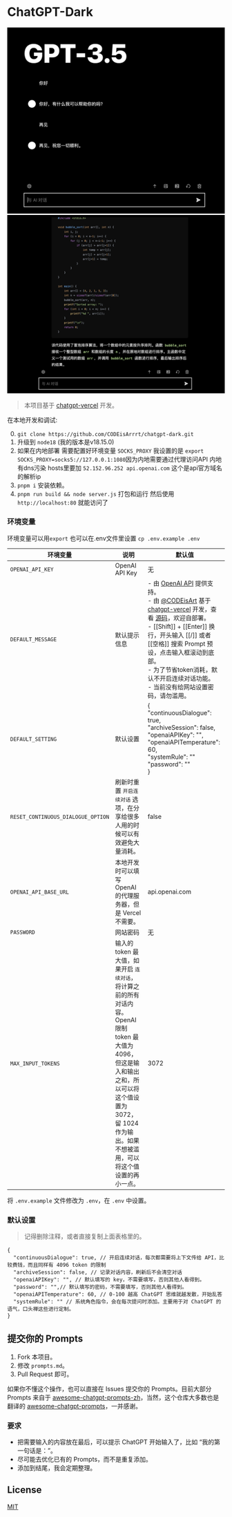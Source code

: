 # ChatGPT-Dark

![](assets/dark1.png)
![](assets/dark2.png)

> 本项目基于 [chatgpt-vercel](https://github.com/ourongxing/chatgpt-vercel) 开发。



在本地开发和调试:

0. `git clone https://github.com/CODEisArrrt/chatgpt-dark.git`
1. 升级到 `node18` (我的版本是v18.15.0)
2. 如果在内地部署 需要配置好环境变量 `SOCKS_PROXY` 我设置的是 `export SOCKS_PROXY=socks5://127.0.0.1:1080`因为内地需要通过代理访问API 内地有dns污染 hosts里要加 `52.152.96.252 api.openai.com` 这个是api官方域名的解析ip
3. `pnpm i` 安装依赖。
4. `pnpm run build && node server.js` 打包和运行 然后使用`http://localhost:80` 就能访问了

### 环境变量


环境变量可以用`export` 也可以在.env文件里设置 `cp .env.example .env`


| 环境变量                           | 说明                                                         | 默认值                                                       |
| ---------------------------------- | ------------------------------------------------------------ | ------------------------------------------------------------ |
| `OPENAI_API_KEY`                   | OpenAI API Key | 无                                                           |
| `DEFAULT_MESSAGE`                  | 默认提示信息                                                 | - 由 [OpenAI API](https://platform.openai.com/docs/guides/chat) 提供支持。<br/>- 由 [@CODEisArt](https://github.com/CODEisArrrt) 基于 [chatgpt-vercel](https://github.com/ourongxing/chatgpt-vercel) 开发，查看 [源码](https://github.com/CODEisArrrt/chatgpt-dark)，欢迎自部署。<br/>- [[Shift]] + [[Enter]] 换行，开头输入 [[/]] 或者 [[空格]] 搜索 Prompt 预设，点击输入框滚动到底部。 <br/>- 为了节省token消耗，默认不开启连续对话功能。<br/>- 当前没有给网站设置密码，请勿滥用。|
| `DEFAULT_SETTING`                  | 默认设置                                                     | {<br/>  "continuousDialogue": true,<br/>  "archiveSession": false,<br/>  "openaiAPIKey": "",<br />  "openaiAPITemperature": 60,<br/>  "systemRule": ""<br/>  "password": ""<br />} |
| `RESET_CONTINUOUS_DIALOGUE_OPTION` | 刷新时重置 `开启连续对话` 选项，在分享给很多人用的时候可以有效避免大量消耗。 | false                                                        |
| `OPENAI_API_BASE_URL`              | 本地开发时可以填写 OpenAI 的代理服务器，但是 Vercel 不需要。 | api.openai.com                                               |
| `PASSWORD`                         | 网站密码                                                     | 无                                                           |
| `MAX_INPUT_TOKENS`                 | 输入的 token 最大值，如果开启 `连续对话`，将计算之前的所有对话内容。OpenAI 限制 token 最大值为 4096，但这是输入和输出之和，所以可以将这个值设置为 3072， 留 1024 作为输出。如果不想被滥用，可以将这个值设置的再小一点。 | 3072                                                         |

将 `.env.example` 文件修改为 `.env`，在 `.env` 中设置。


### 默认设置

> 记得删除注释，或者直接复制上面表格里的。

```json5
{
  "continuousDialogue": true, // 开启连续对话，每次都需要将上下文传给 API，比较费钱，而且同样有 4096 token 的限制
  "archiveSession": false, // 记录对话内容，刷新后不会清空对话
  "openaiAPIKey": "", // 默认填写的 key，不需要填写，否则其他人看得到。
  "password": "",// 默认填写的密码，不需要填写，否则其他人看得到。
  "openaiAPITemperature": 60, // 0-100 越高 ChatGPT 思维就越发散，开始乱答
  "systemRule": "" // 系统角色指令，会在每次提问时添加。主要用于对 ChatGPT 的语气，口头禅这些进行定制。
}
```

## 提交你的 Prompts

1. Fork 本项目。
2. 修改 `prompts.md`。
3. Pull Request 即可。

如果你不懂这个操作，也可以直接在 Issues 提交你的 Prompts。目前大部分 Prompts 来自于 [awesome-chatgpt-prompts-zh](https://github.com/PlexPt/awesome-chatgpt-prompts-zh)，当然，这个仓库大多数也是翻译的 [awesome-chatgpt-prompts](https://github.com/f/awesome-chatgpt-prompts)，一并感谢。

### 要求

- 把需要输入的内容放在最后，可以提示 ChatGPT 开始输入了，比如 “我的第一句话是：”。
- 尽可能去优化已有的 Prompts，而不是重复添加。
- 添加到结尾，我会定期整理。


## License

[MIT](./LICENSE)
